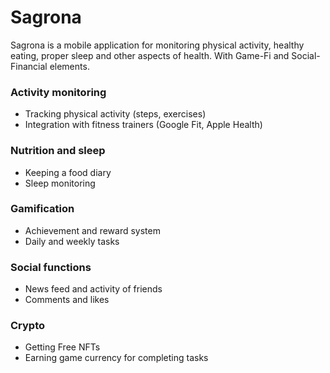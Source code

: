 # Sagrona

Sagrona is a mobile application for monitoring physical activity, healthy eating, proper sleep and other aspects of health. With Game-Fi and Social-Financial elements.

### Activity monitoring

* Tracking physical activity (steps, exercises)
* Integration with fitness trainers (Google Fit, Apple Health)

### Nutrition and sleep

* Keeping a food diary
* Sleep monitoring

### Gamification

* Achievement and reward system
* Daily and weekly tasks

### Social functions
* News feed and activity of friends
* Comments and likes

### Crypto

* Getting Free NFTs
* Earning game currency for completing tasks
